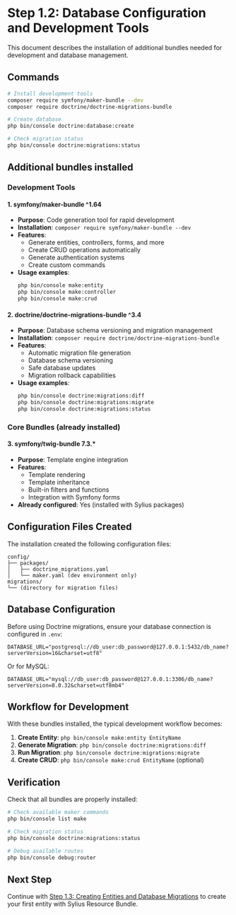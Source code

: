 # Step 1.2: Database Configuration and Development Tools

This document describes the installation of additional bundles needed for development and database management.

## Commands

```bash
# Install development tools
composer require symfony/maker-bundle --dev
composer require doctrine/doctrine-migrations-bundle

# Create database
php bin/console doctrine:database:create

# Check migration status
php bin/console doctrine:migrations:status
```

## Additional bundles installed

### Development Tools

#### 1. symfony/maker-bundle ^1.64
- **Purpose**: Code generation tool for rapid development
- **Installation**: `composer require symfony/maker-bundle --dev`
- **Features**:
  - Generate entities, controllers, forms, and more
  - Create CRUD operations automatically
  - Generate authentication systems
  - Create custom commands
- **Usage examples**:
  ```bash
  php bin/console make:entity
  php bin/console make:controller
  php bin/console make:crud
  ```

#### 2. doctrine/doctrine-migrations-bundle ^3.4
- **Purpose**: Database schema versioning and migration management
- **Installation**: `composer require doctrine/doctrine-migrations-bundle`
- **Features**:
  - Automatic migration file generation
  - Database schema versioning
  - Safe database updates
  - Migration rollback capabilities
- **Usage examples**:
  ```bash
  php bin/console doctrine:migrations:diff
  php bin/console doctrine:migrations:migrate
  php bin/console doctrine:migrations:status
  ```

### Core Bundles (already installed)

#### 3. symfony/twig-bundle 7.3.*
- **Purpose**: Template engine integration
- **Features**:
  - Template rendering
  - Template inheritance
  - Built-in filters and functions
  - Integration with Symfony forms
- **Already configured**: Yes (installed with Sylius packages)

## Configuration Files Created

The installation created the following configuration files:

```
config/
├── packages/
│   ├── doctrine_migrations.yaml
│   └── maker.yaml (dev environment only)
migrations/
└── (directory for migration files)
```

## Database Configuration

Before using Doctrine migrations, ensure your database connection is configured in `.env`:

```env
DATABASE_URL="postgresql://db_user:db_password@127.0.0.1:5432/db_name?serverVersion=16&charset=utf8"
```

Or for MySQL:
```env
DATABASE_URL="mysql://db_user:db_password@127.0.0.1:3306/db_name?serverVersion=8.0.32&charset=utf8mb4"
```

## Workflow for Development

With these bundles installed, the typical development workflow becomes:

1. **Create Entity**: `php bin/console make:entity EntityName`
2. **Generate Migration**: `php bin/console doctrine:migrations:diff`
3. **Run Migration**: `php bin/console doctrine:migrations:migrate`
4. **Create CRUD**: `php bin/console make:crud EntityName` (optional)

## Verification

Check that all bundles are properly installed:

```bash
# Check available maker commands
php bin/console list make

# Check migration status
php bin/console doctrine:migrations:status

# Debug available routes
php bin/console debug:router
```

## Next Step

Continue with [Step 1.3: Creating Entities and Database Migrations](step_1.3.md) to create your first entity with Sylius Resource Bundle.
